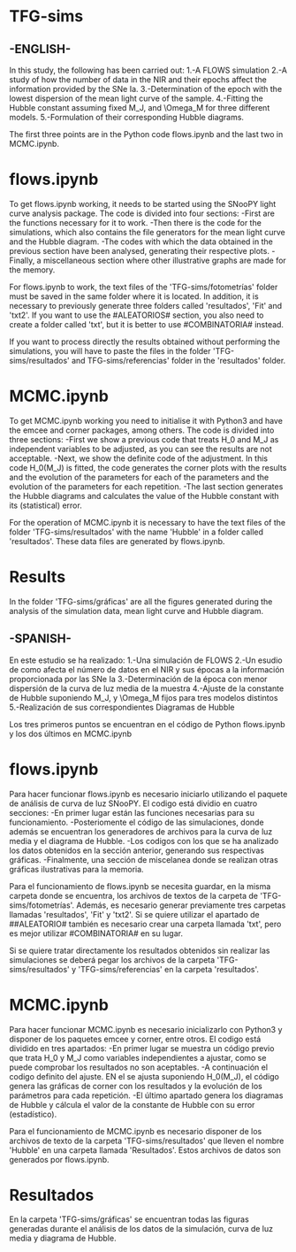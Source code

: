 # TFG-sims

-ENGLISH-
---------

In this study, the following has been carried out:
1.-A FLOWS simulation
2.-A study of how the number of data in the NIR and their epochs affect the information provided by the SNe Ia.
3.-Determination of the epoch with the lowest dispersion of the mean light curve of the sample.
4.-Fitting the Hubble constant assuming fixed M_J, and \Omega_M for three different models.
5.-Formulation of their corresponding Hubble diagrams.

The first three points are in the Python code flows.ipynb and the last two in MCMC.ipynb.

# flows.ipynb #

To get flows.ipynb working, it needs to be started using the SNooPY light curve analysis package.
The code is divided into four sections:
-First are the functions necessary for it to work.
-Then there is the code for the simulations, which also contains the file generators for the mean light curve and the Hubble diagram.
-The codes with which the data obtained in the previous section have been analysed, generating their respective plots.
-Finally, a miscellaneous section where other illustrative graphs are made for the memory.

For flows.ipynb to work, the text files of the 'TFG-sims/fotometrías' folder must be saved in the same folder where it is located. 
In addition, it is necessary to previously generate three folders called 'resultados', 'Fit' and 'txt2'. 
If you want to use the #ALEATORIOS# section, you also need to create a folder called 'txt', but it is better to use #COMBINATORIA# instead.

If you want to process directly the results obtained without performing the simulations, you will have to paste the files in the folder 'TFG-sims/resultados' and 
TFG-sims/referencias' folder in the 'resultados' folder.

# MCMC.ipynb #

To get MCMC.ipynb working you need to initialise it with Python3 and have the emcee and corner packages, among others.
The code is divided into three sections:
-First we show a previous code that treats H_0 and M_J as independent variables to be adjusted, as you can see the results are not acceptable.
-Next, we show the definite code of the adjustment. In this code H_0(M_J) is fitted, the code generates the corner plots with the results and the evolution 
of the parameters for each of the parameters and the evolution of the parameters for each repetition.
-The last section generates the Hubble diagrams and calculates the value of the Hubble constant with its (statistical) error.

For the operation of MCMC.ipynb it is necessary to have the text files of the folder 'TFG-sims/resultados' with the name 'Hubble' in a folder called 'resultados'.
These data files are generated by flows.ipynb.

# Results #

In the folder 'TFG-sims/gráficas' are all the figures generated during the analysis of the simulation data, mean light curve and Hubble diagram.


-SPANISH-
---------

En este estudio se ha realizado:
1.-Una simulación de FLOWS
2.-Un esudio de como afecta el número de datos en el NIR y sus épocas a la información proporcionada por las SNe Ia
3.-Determinación de la época con menor dispersión de la curva de luz media de la muestra
4.-Ajuste de la constante de Hubble suponiendo M_J, y \Omega_M fijos para tres modelos distintos
5.-Realización de sus correspondientes Diagramas de Hubble

Los tres primeros puntos se encuentran en el código de Python flows.ipynb y los dos últimos en MCMC.ipynb

# flows.ipynb #

Para hacer funcionar flows.ipynb es necesario iniciarlo utilizando el paquete de análisis de curva de luz SNooPY.
El codigo está dividio en cuatro secciones:
-En primer lugar están las funciones necesarias para su funcionamiento.
-Posteriomente el código de las simulaciones, donde además se encuentran los generadores de archivos para la curva de luz media y el diagrama de Hubble.
-Los codigos con los que se ha analizado los datos obtenidos en la sección anterior, generando sus respectivas gráficas.
-Finalmente, una sección de miscelanea donde se realizan otras gráficas ilustrativas para la memoria.

Para el funcionamiento de flows.ipynb se necesita guardar, en la misma carpeta donde se encuentra, los archivos de textos de la carpeta de 'TFG-sims/fotometrías'. 
Además, es necesario generar previamente tres carpetas llamadas 'resultados', 'Fit' y 'txt2'. 
Si se quiere utilizar el apartado de ##ALEATORIO# también es necesario crear una carpeta llamada 'txt', pero es mejor utilizar #COMBINATORIA#  en su lugar.

Si se quiere tratar directamente los resultados obtenidos sin realizar las simulaciones se deberá pegar los archivos de la carpeta 'TFG-sims/resultados' y 
'TFG-sims/referencias' en la carpeta 'resultados'.

# MCMC.ipynb #

Para hacer funcionar MCMC.ipynb es necesario inicializarlo con Python3 y disponer de los paquetes emcee y corner, entre otros.
El codigo está dividido en tres apartados:
-En primer lugar se muestra un código previo que trata H_0 y M_J como variables independientes a ajustar, como se puede comprobar los resultados no son aceptables.
-A continuación el codigo definito del ajuste. EN el se ajusta suponiendo H_0(M_J), el código genera las gráficas de corner con los resultados 
y la evolución de los parámetros para cada repetición.
-El último apartado genera los diagramas de Hubble y cálcula el valor de la constante de Hubble con su error (estadístico).

Para el funcionamiento de MCMC.ipynb es necesario disponer de los archivos de texto de la carpeta 'TFG-sims/resultados' que lleven el nombre 'Hubble' 
en una carpeta llamada 'Resultados'. Estos archivos de datos son generados por flows.ipynb.

# Resultados #

En la carpeta 'TFG-sims/gráficas' se encuentran todas las figuras generadas durante el análisis de los datos de la simulación, 
curva de luz media y diagrama de Hubble.

